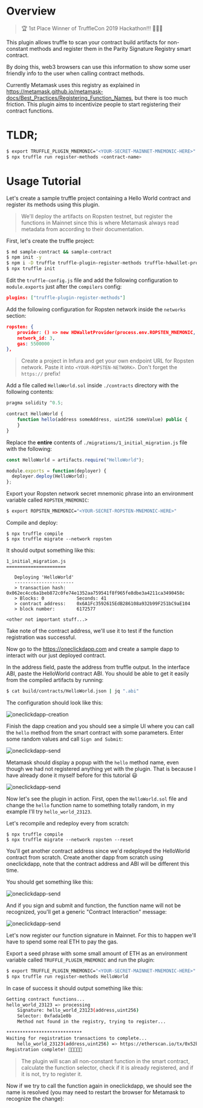 # Overview

> 🏆 1st Place Winner of TruffleCon 2019 Hackathon!!! 🎉🎉🎉

This plugin allows truffle to scan your contract build artifacts for non-constant methods and register them in the Parity Signature Registry smart contract.

By doing this, web3 browsers can use this information to show some user friendly info to the user when calling contract methods.

Currently Metamask uses this registry as explained in https://metamask.github.io/metamask-docs/Best_Practices/Registering_Function_Names, but there is too much friction. This plugin aims to incentivize people to start registering their contract functions.

# TLDR;

```sh
$ export TRUFFLE_PLUGIN_MNEMONIC="<YOUR-SECRET-MAINNET-MNEMONIC-HERE>"
$ npx truffle run register-methods <contract-name>
```

# Usage Tutorial

Let's create a sample truffle project containing a Hello World contract and register its methods using this plugin.

> We'll deploy the artifacts on Ropsten testnet, but register the functions in Mainnet since this is where Metamask always read metadata from according to their documentation.

First, let's create the truffle project:

```sh
$ md sample-contract && sample-contract
$ npm init -y
$ npm i -D truffle truffle-plugin-register-methods truffle-hdwallet-provider
$ npx truffle init
```

Edit the `truffle-config.js` file and add the following configuration to `module.exports` just after the `compilers` config:

```json
plugins: ["truffle-plugin-register-methods"]
```

Add the following configuration for Ropsten network inside the `networks` section:

```json
ropsten: {
    provider: () => new HDWalletProvider(process.env.ROPSTEN_MNEMONIC, `<YOUR-ROPSTEN-ENDPOINT>`),
    network_id: 3,
    gas: 5500000
},
```

> Create a project in Infura and get your own endpoint URL for Ropsten network. Paste it into `<YOUR-ROPSTEN-NETWORK>`. Don't forget the `https://` prefix!

Add a file called `HelloWorld.sol` inside `./contracts` directory with the following contents:

```js
pragma solidity ^0.5;

contract HelloWorld {
    function hello(address someAddress, uint256 someValue) public {
    }
}
```

Replace the **entire** contents of `./migrations/1_initial_migration.js` file with the following:

```js
const HelloWorld = artifacts.require("HelloWorld");

module.exports = function(deployer) {
  deployer.deploy(HelloWorld);
};
```

Export your Ropsten network secret mnemonic phrase into an environment variable called `ROPSTEN_MNEMONIC`:

```sh
$ export ROPSTEN_MNEMONIC="<YOUR-SECRET-ROPSTEN-MNEMONIC-HERE>"
```

Compile and deploy:

```
$ npx truffle compile
$ npx truffle migrate --network ropsten
```

It should output something like this:

```
1_initial_migration.js
======================

   Deploying 'HelloWorld'
   ----------------------
   > transaction hash:    0x062ec4cc6a1beb872c0fe74e1352aa759541f8f965fe8dbe3a4211ca3490458c
   > Blocks: 0            Seconds: 41
   > contract address:    0x6A1Fc3592615EdB286108a932b99F251bC9aE104
   > block number:        6172577

<other not important stuff...>
```

Take note of the contract address, we'll use it to test if the function registration was successful.

Now go to the https://oneclickdapp.com and create a sample dapp to interact with our just deployed contract.

In the address field, paste the address from truffle output. In the interface ABI, paste the HelloWorld  contract ABI. You should be able to get it easily from the compiled artifacts by running:

```sh
$ cat build/contracts/HelloWorld.json | jq ".abi"
```

The configuration should look like this:

![oneclickdapp-creation](docs/oneclickdapp-creation.png)

Finish the dapp creation and you should see a simple UI where you can call the `hello` method from the smart contract with some parameters. Enter some random values and call `Sign and Submit`:

![oneclickdapp-send](docs/oneclickdapp-send.png)

Metamask should display a popup with the `hello` method name, even though we had not registered anything yet with the plugin. That is because I have already done it myself before for this tutorial 😃

![oneclickdapp-send](docs/oneclickdapp-send-hello.png)

Now let's see the plugin in action. First, open the `HelloWorld.sol` file and change the `hello` function name to something totally random, in my example I'll try `hello_world_23123`.

Let's recompile and redeploy every from scratch:

```
$ npx truffle compile
$ npx truffle migrate --network ropsten --reset
```

You'll get another contract address since we'd redeployed the HelloWorld contract from scratch. Create another dapp from scratch using oneclickdapp, note that the contract address and ABI will be different this time.

You should get something like this:

![oneclickdapp-send](docs/oneclickdapp-send-random.png)

And if you sign and submit and function, the function name will not be recognized, you'll get a generic "Contract Interaction" message:

![oneclickdapp-send](docs/oneclickdapp-send-hello-random.png)

Let's now register our function signature in Mainnet. For this to happen we'll have to spend some real ETH to pay the gas.

Export a seed phrase with some small amount of ETH as an environment variable called `TRUFFLE_PLUGIN_MNEMONIC` and run the plugin:

```sh
$ export TRUFFLE_PLUGIN_MNEMONIC="<YOUR-SECRET-MAINNET-MNEMONIC-HERE>"
$ npx truffle run register-methods HelloWorld
```

In case of success it should output something like this:

```sh
Getting contract functions...
hello_world_23123 => processing
	Signature: hello_world_23123(address,uint256)
	Selector: 0xfada1e0b
	Method not found in the registry, trying to register...

****************************
Waiting for registration transactions to complete...
	hello_world_23123(address,uint256) => https://etherscan.io/tx/0x52b566d47712aa69b71ba73573f796463ad33d5719bed16f5d28e62174844592
Registration complete! 🎉🎉🎉🎉🎉
```

> The plugin will scan all non-constant function in the smart contract, calculate the function selector, check if it is already registered, and if it is not, try to register it.

Now if we try to call the function again in oneclickdapp, we should see the name is resolved (you may need to restart the browser for Metamask to recognize the change):

